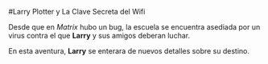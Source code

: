 #Larry Plotter y La Clave Secreta del Wifi

Desde que en *Matrix* hubo un bug, la escuela se encuentra asediada por un
virus contra el que **Larry** y sus amigos deberan luchar.

En esta aventura, **Larry** se enterara de nuevos detalles sobre su destino.
